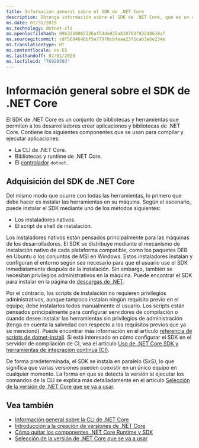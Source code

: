 ```yaml
---
title: Información general sobre el SDK de .NET Core
description: Obtenga información sobre el SDK de .NET Core, que es un conjunto de bibliotecas y herramientas utilizadas para crear proyectos .NET Core.
ms.date: 07/31/2019
ms.technology: dotnet-cli
ms.openlocfilehash: 09b32b0065326af54da935a810764f93248618af
ms.sourcegitcommit: cdf5084648bf5e77970cbfeaa23f1cab3e6e234e
ms.translationtype: HT
ms.contentlocale: es-ES
ms.lasthandoff: 02/01/2020
ms.locfileid: "76920593"
---
```

# <a name="net-core-sdk-overview"></a>Información general sobre el SDK de .NET Core

El SDK de .NET Core es un conjunto de bibliotecas y herramientas que permiten a los desarrolladores crear aplicaciones y bibliotecas de .NET Core. Contiene los siguientes componentes que se usan para compilar y ejecutar aplicaciones:

- La CLI de .NET Core.
- Bibliotecas y runtime de .NET Core.
- El [controlador](tools/index.md#driver) `dotnet`.

## <a name="acquiring-the-net-core-sdk"></a>Adquisición del SDK de .NET Core

Del mismo modo que ocurre con todas las herramientas, lo primero que debe hacer es instalar las herramientas en su máquina. Según el escenario, puede instalar el SDK mediante uno de los métodos siguientes:

- Los instaladores nativos.
- El script de shell de instalación.

Los instaladores nativos están pensados principalmente para las máquinas de los desarrolladores. El SDK se distribuye mediante el mecanismo de instalación nativo de cada plataforma compatible, como los paquetes DEB en Ubuntu o los conjuntos de MSI en Windows. Estos instaladores instalan y configuran el entorno según sea necesario para que el usuario use el SDK inmediatamente después de la instalación. Sin embargo, también se necesitan privilegios administrativos en la máquina. Puede encontrar el SDK para instalar en la página de [descargas de .NET](https://dotnet.microsoft.com/download).

Por el contrario, los scripts de instalación no requieren privilegios administrativos, aunque tampoco instalan ningún requisito previo en el equipo; debe instalarlos todos manualmente el usuario. Los scripts están pensados principalmente para configurar servidores de compilación o cuando desee instalar las herramientas sin privilegios de administración (tenga en cuenta la salvedad con respecto a los requisitos previos que ya se mencionó). Puede encontrar más información en el artículo [referencia de scripts de dotnet-install](tools/dotnet-install-script.md). Si está interesado en cómo configurar el SDK en el servidor de compilación de CI, vea el artículo [Uso de .NET Core SDK y herramientas de integración continua (CI)](tools/using-ci-with-cli.md).

De forma predeterminada, el SDK se instala en paralelo (SxS), lo que significa que varias versiones pueden coexistir en un único equipo en cualquier momento. La forma en que se detecta la versión al ejecutar los comandos de la CLI se explica más detalladamente en el artículo [Selección de la versión de .NET Core que se va a usar](versions/selection.md).

## <a name="see-also"></a>Vea también

- [Información general sobre la CLI de .NET Core](tools/index.md)
- [Introducción a la creación de versiones de .NET Core](versions/index.md)
- [Cómo quitar los componentes .NET Core Runtime y SDK](versions/remove-runtime-sdk-versions.md)
- [Selección de la versión de .NET Core que se va a usar](versions/selection.md)
